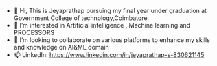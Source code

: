 - 👋 Hi, This is Jeyaprathap pursuing my final year under graduation at Government College of technology,Coimbatore.
- 👀 I’m interested in Artificial intelligence , Machine learning and PROCESSORS 
- 💞️ I’m looking to collaborate on various platforms to enhance my skills and knowledge on AI&ML domain
- 📫 LinkedIn: https://www.linkedin.com/in/jeyaprathap-s-830621145

